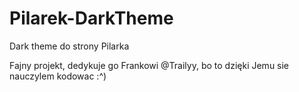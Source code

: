 # Pilarek-DarkTheme
Dark theme do strony Pilarka

Fajny projekt, dedykuje go Frankowi @Trailyy,
bo to dzięki Jemu sie nauczylem kodowac :^)
